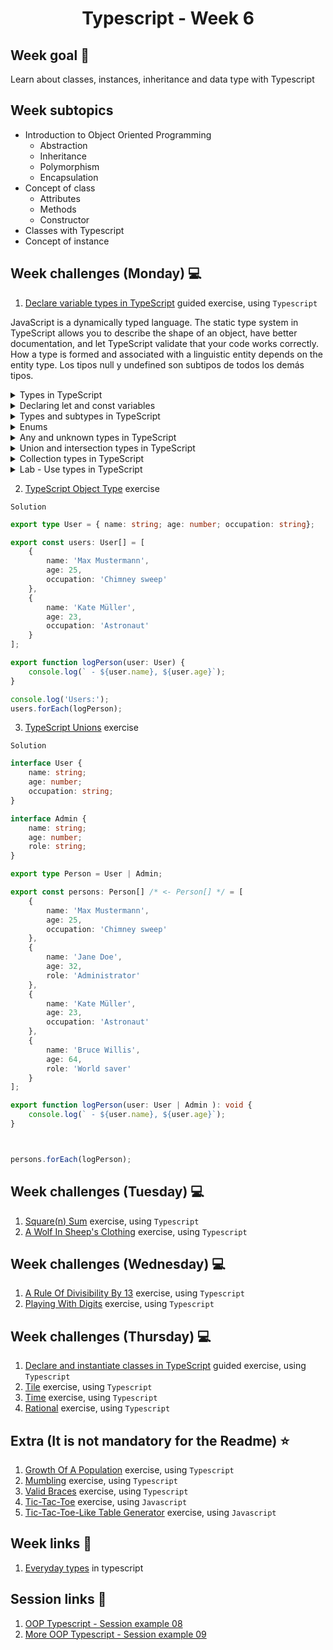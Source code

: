 <h1 align="center">Typescript - Week 6</h1>

## Week goal 🏁

<p>Learn about classes, instances, inheritance and data type with Typescript</p>

## Week subtopics

- Introduction to Object Oriented Programming
  - Abstraction
  - Inheritance
  - Polymorphism
  - Encapsulation
- Concept of class
  - Attributes
  - Methods
  - Constructor
- Classes with Typescript
- Concept of instance

## Week challenges (Monday) 💻

1. [Declare variable types in TypeScript](https://docs.microsoft.com/en-us/learn/modules/typescript-declare-variable-types/) guided exercise, using `Typescript`

JavaScript is a dynamically typed language. The static type system in TypeScript allows you to describe the shape of an object, have better documentation, and let TypeScript validate that your code works correctly. How a type is formed and associated with a linguistic entity depends on the entity type. Los tipos null y undefined son subtipos de todos los demás tipos.

<details>
<summary>Types in TypeScript</summary>
 
 The main benefit of Typescript is that it enables you to add static types to your JavaScript code. Types place static constraints on program entities, such as functions, variables, and properties, so that compilers and development tools can offer better verification and assistance during development.
</details>

<details>
<summary>Declaring let and const variables</summary>


ECMAScript 2015 added the let and const keywords for variable declaration in JavaScript, which eliminated some of the problems associated with the var keyword in previous versions. This change makes it possible to declare variables with block level scope and prevents you from declaring the same variable multiple times.

TypeScript encourages the use of the let and const keywords for variable declarations.

 `Note: let declarations can be done without initialization. const declarations are always initialized with a value. And const declarations, once assigned, can never be reassigned.`
 
 
 `Exercise - Type inference in TypeScript`
 
TypeScript now treats x as a number type. TypeScript also infers the type of y to be a number type because that is the type of the value used to initialize it. But what happens if you try to assign a different value type to it? And what happens to the variable z?

Open the Errors tab in the Playground so you can monitor for any errors.

Enter x = 1. This should work as expected with no errors.

Enter x = "one". As expected, this raises the error Type 'string' is not assignable to type 'number' because static type checking does not allow a string to be assigned to the variable.

Enter y = "one". You'll see that the same error is raised. This is because TypeScript has inferred that y is of type number.

Enter the variable name y followed by a period and you'll notice one more thing. Even though you didn't explicitly specify a type for the variable y, Intellisense is providing methods that only apply to a number type.

Enter z = 1 and z = "one". TypeScript accepted both but why? This works in the same way that it works in JavaScript because variable z can now accept any value assigned to it. (TypeScript has inferred the z is of type any because you did not assign a type or initialize it when it was declared. You'll learn more about the any type later.)

</details>

<details>
<summary>Types and subtypes in TypeScript</summary>
 
 `Any type:` All types in TypeScript are subtypes of a single top type called the any type. The any type is the one type that can represent any JavaScript value with no constraints.

`Primitive types:` The primitive types are the `boolean`, `number`, `string`, `void`, `null`, and `undefined` types along with user-defined enumeration or `enum` types. The void type exists purely to indicate the absence of a value, such as in a function with no return value. The null and undefined types are subtypes of all other types.

`Object types and type parameters`
The object types are all class, interface, array, and literal types (anything that is not a primitive type.)

Class and interface types are introduced through class and interface declarations and are referenced by the name given to them in their declarations. Class and interface types may be generic types that have one or more type parameters.

`Primitive types in TypeScript`

`Boolean type`

The most basic datatype is the true or false value, known as a boolean.
```typescript
let flag: boolean;
let yes = true;
let no = false;
```
`Number and BigInteger types`

As in JavaScript, all numbers in TypeScript are either floating point values or BigIntegers. These floating-point numbers get the type number, while BigIntegers get the type bigint
```typescript
let x: number;
let y = 0;
let z: number = 123.456;
let big: bigint = 100n;
```
`String type`

The string keyword represents sequences of characters stored as Unicode UTF-16 code units. Like JavaScript, TypeScript also uses double quotes (") or single quotes (') to surround string data.
```typescript
let s: string;
let empty = "";
let abc = 'abc';
```
In TypeScript, you can also use template strings, which can span multiple lines and have embedded expressions.
These strings are surrounded by the backtick/backquote ( ` ) character, and embedded expressions are of the form ${ expr }.
```typescript
let firstName: string = "Mateo";
let sentence: string = `My name is ${firstName}.
    I am new to TypeScript.`;
console.log(sentence); // My name is Mateo.
                           I am new to TypeScript.   
```
`The void, null, and undefined types`

JavaScript and TypeScript have two primitive values used to signal absent or uninitialized value: null and undefined. 
</details>

<details>
<summary>Enums</summary>

A helpful addition to the standard set of datatypes from JavaScript is the enumeration type, or enum.

Enumerations offer an easy way to work with sets of related constants. An `enum`, is a symbolic name for a set of values. Enumerations are treated as data types, and you can use them to create sets of constants for use with variables and properties.

`Using enumerations:`

- Helps reduce errors caused by transposing or mistyping numbers.
- Makes it easy to change values in the future.
- Makes code easier to read, which means it is less likely that errors will creep into it.
- Ensures forward compatibility. With enumerations, your code is less likely to fail if in the future someone changes the values corresponding to the member names.

Enums allow you to specify a list of available options. They're extremely useful when you have a set of values a particular variable type may take.

`Creating an enum`

Enums allow you to specify a list of available options. They're extremely useful when you have a set of values a particular variable type may take. Let's imagine you have field in a external database called ContractStatus, which contains numbers 1, 2, or 3, that represent the following contact statuses: Permanent, Temp, and Apprentice. We will create an enum with these values, and explore the TypeScript support.


- Create an enum to represent our scenario by entering the following:
```typescript
enum ContractStatus {
     Permanent,
     Temp,
     Apprentice
}
```

- Now, declare a variable for a new employee named employeeStatus of the type ContractStatus and assign "Temp". Display the result to the console.
```typescript
let employeeStatus: ContractStatus = ContractStatus.Temp;
console.log(employeeStatus);
```
- Select Run. Note the value displayed in the Log window. What value is returned?

- By default, enum values begin with a value of 0, so Permanent is 0, Temp is 1, and Apprentice is 2. If you want the values to start with a different value, in this case 1, specify that in the enum declaration. Make the following edits to have the enum start the values at 1.
```typescript
enum ContractStatus {
     Permanent = 1,
     Temp,
     Apprentice
}
```

- Rerun the code by selecting Run. Notice the value displayed is now 2.

- To display the name associated with the enum, we can use the indexer provided. Add the following to the bottom of your code:
```typescript
console.log(ContractStatus[employeeStatus]);
```
- Run the code. Notice the value Temp is displayed, which is the name of the enum for Temp or 2.

Object types and type parameters: The object types are all class, interface, array, and literal types (anything that is not a primitive type.)

Class and interface types are introduced through class and interface declarations and are referenced by the name given to them in their declarations.
</details>

<details>
<summary>Any and unknown types in TypeScript</summary>

`Any type`

 Is the one type that can represent any JavaScript value with no constraints. This can be useful when you're expecting a value from a third-party library or user inputs where the value is dynamic because the any type will allow you to reassign different types of values. And, as mentioned earlier, using the any type allows you to gradually migrate your JavaScript code to use static types in TypeScript

```typeScript
let randomValue: any = 10;
randomValue = 'Mateo';   // OK
randomValue = true;      // OK
```
When this example is compiled, it doesn't throw an error because the any type encompasses values of every possible type.

Using the any type in this example allows you to call:

- A property that doesn't exist for the type.
- randomValue as a function.
- A method that only applies to a string type.

Because randomValue is registered as any, all of the following examples are valid TypeScript and will not generate a compile-time error. 
```typeScript
console.log(randomValue.name);  // Logs "undefined" to the console
randomValue();                  // Returns "randomValue is not a function" error
randomValue.toUpperCase();      // Returns "randomValue is not a function" error
```

 `Important: Remember that all the convenience of any comes at the cost of losing type safety. Type safety is one of the main motivations for using TypeScript. You should avoid using any when it's not necessary.`

`Unknown type`

While flexible, the any type can cause unexpected errors. To address this, TypeScript introduced the unknown type.

The unknown type is similar to the any type in that any value is assignable to type unknown. However, you can't access any properties of an unknown type, nor can you call or construct them.

This example changes the any type in the previous example to unknown. It will now raise type check errors and prevent you from compiling the code until you take appropriate action to resolve them.

```typeScript
let randomValue: unknown = 10;
randomValue = true;
randomValue = 'Mateo';

console.log(randomValue.name);  // Error: Object is of type unknown
randomValue();                  // Error: Object is of type unknown
randomValue.toUpperCase();      // Error: Object is of type unknown
```

`Note The core difference between any and unknown is you are unable to interact with a variable of type unknown; doing so generates a compiler error.`

`Type assertion`

 A type assertion tells TypeScript you have performed any special checks that you need before calling the statement. It tells the compiler "trust me, I know what I’m doing." A type assertion is like a type cast in other languages, but it performs no special checking or restructuring of data. It has no runtime impact and is used purely by the compiler.

Type assertions have two forms. One is the `as`-syntax:

`(randomValue as string).toUpperCase();`

The other version is the "angle-bracket" syntax:

`(<string>randomValue).toUpperCase();`

`Note: as is the preferred syntax. Some applications of TypeScript, such as JSX, can get confused when using < > for type conversions.`

The following example performs the necessary check to determine that randomValue is a string before using type assertion to call the toUpperCase method.
```typescript
let randomValue: unknown = 10;

randomValue = true;
randomValue = 'Mateo';

if (typeof randomValue === "string") {
    console.log((randomValue as string).toUpperCase());    //* Returns MATEO to the console.
} else {
    console.log("Error - A string was expected here.");    //* Returns an error message.
}
```

TypeScript now assumes that you have made the necessary check. The type assertion says that randomValue should be treated as a string and then the toUpperCase method can be applied.


`Type guards`

The previous example demonstrates the use of typeof in the if block to examine the type of an expression at runtime. This is called a type guard.

You may be familiar with using typeof and instanceof in JavaScript to test for these conditions. TypeScript understands these conditions and will change type inference accordingly when used in an if block.
```typescript
Type	Predicate
string	typeof s === "string"
number	typeof n === "number"
boolean	typeof b === "boolean"
undefined	typeof undefined === "undefined"
function	typeof f === "function"
array	Array.isArray(a)
```

</details>

<details>
<summary>Union and intersection types in TypeScript</summary>

`Union types`

A union type describes a value that can be one of several types. This can be helpful when a value is not under your control (for example, values from a library, an API, or user input.)

The union types restrict the assignment of values to the specified types, whereas the any type has no restrictions. Another reason is Intellisense support.

A union type uses the vertical bar or pipe (`|`) to separate each type. In the following example, multiType can be a number or a boolean:
```typescript
let multiType: number | boolean;
multiType = 20;         //* Valid
multiType = true;       //* Valid
multiType = "twenty";   //* Invalid
```
Using `type guards`, you can easily work with a variable of a union type. In this example, the add function accepts two values that can be either a number or a string. If both values are number types, it adds them. If both are string types, it concatenates them. Otherwise, it raises an error.
```typescript
function add(x: number | string, y: number | string) {
    if (typeof x === 'number' && typeof y === 'number') {
        return x + y;
    }
    if (typeof x === 'string' && typeof y === 'string') {
        return x.concat(y);
    }
    throw new Error('Parameters must be numbers or strings');
}
console.log(add('one', 'two'));  //* Returns "onetwo"
console.log(add(1, 2));          //* Returns 3
console.log(add('one', 2));      //* Returns error
```
`Intersection types`

Are closely related to union types, but they are used very differently. An intersection type combines two or more types to create a new type that has all properties of the existing types. This allows you to add together existing types to get a single type that has all the features you need.

An Intersection type uses the ampersand (`&`) to separate each type.

Intersection types are most often used with interfaces. The following example defines two interfaces, Employee and Manager, and then creates a new intersection type called ManagementEmployee that combines the properties in both interfaces.

```typescript
interface Employee {
  employeeID: number;
  age: number;
}
interface Manager {
  stockPlan: boolean;
}
type ManagementEmployee = Employee & Manager;
let newManager: ManagementEmployee = {
    employeeID: 12345,
    age: 34,
    stockPlan: true
};
```
`Literal types`

A literal is a more concrete subtype of a collective type. What this means is that "Hello World" is a string, but a string is not "Hello World" inside the type system.

There are three sets of literal types available in TypeScript: string, number, and boolean. By using literal types, you can specify an exact value that a string, number, or boolean must have.

`What is literal narrowing?`

When you declare a variable using var or let in TypeScript, you are telling the compiler that there is the chance that this variable will change its contents. Declaring a variable with let types the variable (for example, as a string), allowing for an infinite number of potential values.

In contrast, using const to declare a variable will inform TypeScript that this object will never change. Declaring with const types it to the value (for example, "Hello World").

`Defining literal types`

Literal types are written as object, array, function, or constructor type literals and are used to compose new types from other types.

The best way to demonstrate the use of literal types is with an example. This type definition creates a literal type called testResult, which can contain one of three string values:
```typescript
type testResult = "pass" | "fail" | "incomplete";
let myResult: testResult;
myResult = "incomplete";    //* Valid
myResult = "pass";          //* Valid
myResult = "failure";       //* Invalid
```
When setting the value of the variable myResult, "incomplete" and "pass" are valid entries, while "failure" is not because it is not one of the items in the testResult type definition.

TypeScript also has numeric literal types, which act the same as the string literals above.

```typescript
type dice = 1 | 2 | 3 | 4 | 5 | 6;
let diceRoll: dice;
diceRoll = 1;    //* Valid
diceRoll = 2;    //* Valid
diceRoll = 7;    //* Invalid
```
You can also use boolean values when defining literal types, or any combination of types.

</details>
<details>
<summary>Collection types in TypeScript</summary>

`Arrays`

TypeScript, like JavaScript, allows you to work with arrays. Arrays can be written in one of two ways. In the first, you use the type of the elements followed by square brackets (`[ ]`) to denote an array of that element type:
```typescript
let list: number[] = [1, 2, 3];
let list: Array<number> = [1, 2, 3];
```
The second way uses a generic Array type, using the syntax Array<type>

There is no advantage to using one over the other so it's up to you to decide which syntax to use.

`Tuples`

Having an array of the same value types is useful, but sometimes you have an array that contains values of mixed types. For that purpose, TypeScript provides the Tuple type. To declare a Tuple, use the syntax variableName: [type, type, ...].

`Exercise - Tuples`
- Enter the following code to create a Tuple that contains a string and a number:
```typescript
let person1: [string, number] = ['Marcia', 35];
```
- Try to add another item to the array. For example:
```typescript
let person1: [string, number] = ['Marcia', 35, true];
```
- You'll see that an error is raised because the elements in the Tuple array are fixed. The person1 Tuple is an array that contains exactly one string value and one numeric value.

- Try switching the order of the items in the array. For example:
```typescript
let person1: [string, number] = [35, 'Marcia'];
```
- You'll see an error that indicates that the order of the values must match the order of the types.

</details>

<details>
<summary>Lab - Use types in TypeScript</summary>

```typescript
/*  EXERCISE 1
    TO DO: Modify the code to add types to the variable declarations. 
    The resulting JavaScript should look the same as the original example when you're done. */

let firstName;
let lastName;
let fullName;
let age;
let ukCitizen;

firstName = 'Rebecca';
lastName = 'Smith';
age = 42;
ukCitizen = false;
fullName = firstName + " " + lastName;

if (ukCitizen) {
    console.log("My name is " + fullName + ", I'm " + age + ", and I'm a citizen of the United Kingdom.");
} else {
    console.log("My name is " + fullName + ", I'm " + age + ", and I'm not a citizen of the United Kingdom.");
}
```

`Solution`
```typescript
let firstName;
let lastName;
let fullName;
let age;
let ukCitizen;

firstName = 'Rebecca';
lastName = 'Smith';
age = 42;
ukCitizen = false;
fullName = firstName + " " + lastName;

if (ukCitizen) {
    console.log("My name is " + fullName + ", I'm " + age + ", and I'm a citizen of the United Kingdom.");
} else {
    console.log("My name is " + fullName + ", I'm " + age + ", and I'm not a citizen of the United Kingdom.");
}
```

```typescript
/* EXERCISE 2
   TO DO: You can use types to ensure operation outcomes. Run the code as is and then modify 
   it to have strongly typed variables. Then, address any errors you find so that the result 
   returned to a is 12. */

let x;
let y;
let a;

x = 'five';
y = 7;
a = x + y;

console.log(a);
```
`Solution`
```typescript
let x: number;
let y: number;
let a: number;

x = 5;
y = 7;
a = x + y;

console.log(a);
```

```typescript
/* EXERCISE 3
   TO DO: In the following code, implement an enum type called Season that represents 
   the constants "Fall", "Winter", "Spring", and "Summer". Then, update the function so 
   you can pass in the season by referencing an item in the enum, for example 
   Season.Fall, instead of the literal string "Fall". */

function whichMonths(season) {
    let monthsInSeason: string;
    switch (season) {
        case "Fall":
            monthsInSeason = "September to November";
            break;
        case "Winter":
            monthsInSeason = "December to February";
            break;
        case "Spring":
            monthsInSeason = "March to May";
            break;
        case "Summer":
            monthsInSeason = "June to August";
    }
    return monthsInSeason;
}

console.log(whichMonths("Fall"));
```

`Solution`
```typescript
enum Seasons {
    FALL= 'Fall',
    WINTER= 'Winter',
    SPRING = 'Spring',
    SUMMER = 'Summer'
}


function whichMonths(season: Seasons) {

    let monthsInSeason: string = "";

    switch (season) {
        case "Fall":
            monthsInSeason = "September to November";
            break;
        case "Winter":
            monthsInSeason = "December to February";
            break;
        case "Spring":
            monthsInSeason = "March to May";
            break;
        case "Summer":
            monthsInSeason = "June to August";
    }

    return monthsInSeason;
}

console.log(whichMonths(Seasons.FALL));
```

```typescript
/* EXERCISE 4
   TO DO: Declare the array as the type to match the type of the items in the array. */

let randomNumbers;
let nextNumber;
for (let i = 0; i < 10; i++) {
    nextNumber = Math.floor(Math.random() * (100 - 1)) + 1;
    randomNumbers.push(nextNumber);
}

console.log(randomNumbers);
```
`Solution`
```typescript
 let randomNumbers: number[] = [];
   let nextNumber: number;
   
   for (let i = 0; i < 10; i++) {
       nextNumber = Math.floor(Math.random() * (100 - 1)) + 1;
       randomNumbers.push(nextNumber);
   }
   
   console.log(randomNumbers);
```
</details>




2. [TypeScript Object Type](https://typescript-exercises.github.io/#exercise=1) exercise

`Solution`

```typescript
export type User = { name: string; age: number; occupation: string};

export const users: User[] = [
    {
        name: 'Max Mustermann',
        age: 25,
        occupation: 'Chimney sweep'
    },
    {
        name: 'Kate Müller',
        age: 23,
        occupation: 'Astronaut'
    }
];

export function logPerson(user: User) {
    console.log(` - ${user.name}, ${user.age}`);
}

console.log('Users:');
users.forEach(logPerson);
```

3. [TypeScript Unions](https://typescript-exercises.github.io/#exercise=2) exercise

`Solution`

```typescript
interface User {
    name: string;
    age: number;
    occupation: string;
}

interface Admin {
    name: string;
    age: number;
    role: string;
}

export type Person = User | Admin;

export const persons: Person[] /* <- Person[] */ = [
    {
        name: 'Max Mustermann',
        age: 25,
        occupation: 'Chimney sweep'
    },
    {
        name: 'Jane Doe',
        age: 32,
        role: 'Administrator'
    },
    {
        name: 'Kate Müller',
        age: 23,
        occupation: 'Astronaut'
    },
    {
        name: 'Bruce Willis',
        age: 64,
        role: 'World saver'
    }
];

export function logPerson(user: User | Admin ): void {
    console.log(` - ${user.name}, ${user.age}`);
}



persons.forEach(logPerson);
```


## Week challenges (Tuesday) 💻

1. [Square(n) Sum](./exercises/e00/desc) exercise, using `Typescript`
2. [A Wolf In Sheep's Clothing](./exercises/e03/desc) exercise, using `Typescript`

## Week challenges (Wednesday) 💻

1. [A Rule Of Divisibility By 13](./exercises/e04/desc) exercise, using `Typescript`
2. [Playing With Digits](./exercises/e05/desc) exercise, using `Typescript`


## Week challenges (Thursday) 💻

1. [Declare and instantiate classes in TypeScript](https://docs.microsoft.com/en-us/learn/modules/typescript-declare-instantiate-classes/) guided exercise, using `Typescript`
2. [Tile](./exercises/e09/desc) exercise, using `Typescript`
3. [Time](./exercises/e10/desc) exercise, using `Typescript`
4. [Rational](./exercises/e11/desc) exercise, using `Typescript`

## Extra (It is not mandatory for the Readme) ⭐
1. [Growth Of A Population](./exercises/e01/desc) exercise, using `Typescript`
2. [Mumbling](./exercises/e02/desc) exercise, using `Typescript`
3. [Valid Braces](./exercises/e06/desc) exercise, using `Typescript`
4. [Tic-Tac-Toe](./exercises/e07/desc) exercise, using `Javascript`
5. [Tic-Tac-Toe-Like Table Generator](./exercises/e08/desc) exercise, using `Javascript`


## Week links 🔗

1. [Everyday types](https://www.typescriptlang.org/docs/handbook/2/everyday-types.html) in typescript

## Session links 🔗

1. [OOP Typescript - Session example 08](https://github.com/corecodeio/funda03-e08)
2. [More OOP Typescript - Session example 09](https://github.com/corecodeio/funda03-e09)
